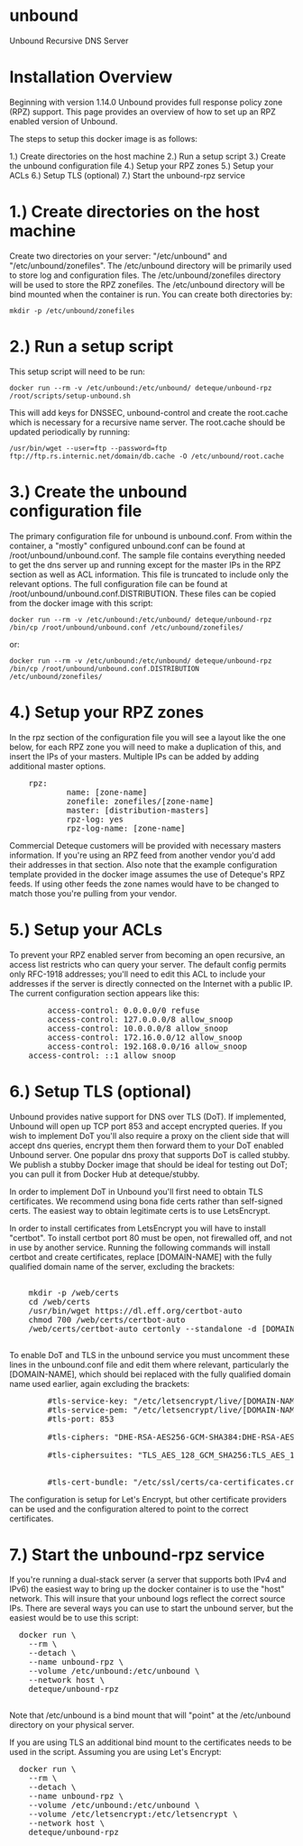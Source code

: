 # unbound
Unbound Recursive DNS Server

# Installation Overview
Beginning with version 1.14.0 Unbound provides full response policy zone (RPZ) support.  This page provides an overview of how to set up an RPZ enabled version of Unbound.

The steps to setup this docker image is as follows:

1.) Create directories on the host machine
2.) Run a setup script
3.) Create the unbound configuration file
4.) Setup your RPZ zones
5.) Setup your ACLs
6.) Setup TLS (optional)
7.) Start the unbound-rpz service

# 1.) Create directories on the host machine
Create two directories on your server: "/etc/unbound" and "/etc/unbound/zonefiles".  The /etc/unbound directory will be primarily used to store log and configuration files.  The /etc/unbound/zonefiles directory will be used to store the RPZ zonefiles.  The /etc/unbound directory will be bind mounted when the container is run.  You can create both directories by:

	mkdir -p /etc/unbound/zonefiles

# 2.) Run a setup script
This setup script will need to be run:

	docker run --rm -v /etc/unbound:/etc/unbound/ deteque/unbound-rpz /root/scripts/setup-unbound.sh

This will add keys for DNSSEC, unbound-control and create the root.cache which is necessary for a recursive name server. The root.cache should be updated periodically by running:

	/usr/bin/wget --user=ftp --password=ftp ftp://ftp.rs.internic.net/domain/db.cache -O /etc/unbound/root.cache
  
# 3.) Create the unbound configuration file
The primary configuration file for unbound is unbound.conf. From within the container, a "mostly" configured unbound.conf can be found at /root/unbound/unbound.conf.  The sample file contains everything needed to get the dns server up and running except for the master IPs in the RPZ section as well as ACL information. This file is truncated to include only the relevant options. The full configuration file can be found at /root/unbound/unbound.conf.DISTRIBUTION.
These files can be copied from the docker image with this script:

	docker run --rm -v /etc/unbound:/etc/unbound/ deteque/unbound-rpz /bin/cp /root/unbound/unbound.conf /etc/unbound/zonefiles/

or:

	docker run --rm -v /etc/unbound:/etc/unbound/ deteque/unbound-rpz /bin/cp /root/unbound/unbound.conf.DISTRIBUTION /etc/unbound/zonefiles/ 

# 4.) Setup your RPZ zones
In the rpz section of the configuration file you will see a layout like the one below, for each RPZ zone you will need to make a duplication of this, and insert the IPs of your masters. Multiple IPs can be added by adding additional master options.

<pre>
	rpz:
        	name: [zone-name]
	        zonefile: zonefiles/[zone-name]
	        master: [distribution-masters]
        	rpz-log: yes
        	rpz-log-name: [zone-name]
</pre>


Commercial Deteque customers will be provided with necessary masters information.  If you're using an RPZ feed from another vendor you'd add their addresses in that section.  Also note that the example configuration template provided in the docker image assumes the use of Deteque's RPZ feeds.  If using other feeds the zone names would have to be changed to match those you're pulling from your vendor.

# 5.) Setup your ACLs
To prevent your RPZ enabled server from becoming an open recursive, an access list restricts who can query your server.  The default config permits only RFC-1918 addresses; you'll need to edit this ACL to include your addresses if the server is directly connected on the Internet with a public IP.  The current configuration section appears like this:

<pre>
        access-control: 0.0.0.0/0 refuse
        access-control: 127.0.0.0/8 allow_snoop
        access-control: 10.0.0.0/8 allow_snoop
        access-control: 172.16.0.0/12 allow_snoop
        access-control: 192.168.0.0/16 allow_snoop
	access-control: ::1 allow_snoop
</pre>  
 
# 6.) Setup TLS (optional)
Unbound provides native support for DNS over TLS (DoT).  If implemented, Unbound will open up TCP port 853 and accept encrypted queries.  If you wish to implement DoT you'll also require a proxy on the client side that will accept dns queries, encrypt them then forward them to your DoT enabled Unbound server.  One popular dns proxy that supports DoT is called stubby.  We publish a stubby Docker image that should be ideal for testing out DoT; you can pull it from Docker Hub at deteque/stubby.

In order to implement DoT in Unbound you'll first need to obtain TLS certificates.  We recommend using bona fide certs rather than self-signed certs.  The easiest way to obtain legitimate certs is to use LetsEncrypt.

In order to install certificates from LetsEncrypt you will have to install "certbot". To install certbot port 80 must be open, not firewalled off, and not in use by another service. Running the following commands will install certbot and create certificates, replace [DOMAIN-NAME] with the fully qualified domain name of the server, excluding the brackets:

<pre>

	mkdir -p /web/certs
	cd /web/certs
	/usr/bin/wget https://dl.eff.org/certbot-auto
	chmod 700 /web/certs/certbot-auto
	/web/certs/certbot-auto certonly --standalone -d [DOMAIN-NAME]

</pre>

To enable DoT and TLS in the unbound service you must uncomment these lines in the unbound.conf file and edit them where relevant, particularly the [DOMAIN-NAME], which should bei replaced with the fully qualified domain name used earlier, again excluding the brackets:

<pre>
        #tls-service-key: "/etc/letsencrypt/live/[DOMAIN-NAME]/privkey.pem"
        #tls-service-pem: "/etc/letsencrypt/live/[DOMAIN-NAME]/fullchain.pem"
        #tls-port: 853

        #tls-ciphers: "DHE-RSA-AES256-GCM-SHA384:DHE-RSA-AES128-GCM-SHA256:ECDHE-RSA-AES256-GCM-SHA384:ECDHE-RSA-AES128-GCM-SHA256:DHE-RSA-AES256-SHA256:DHE-RSA-AES128-SHA256:ECDHE-RSA-AES256-SHA384:ECDHE-RSA-AES128-SHA256"

        #tls-ciphersuites: "TLS_AES_128_GCM_SHA256:TLS_AES_128_CCM_8_SHA256:TLS_AES_128_CCM_SHA256:TLS_AES_256_GCM_SHA384:TLS_CHACHA20_POLY1305_SHA256"


        #tls-cert-bundle: "/etc/ssl/certs/ca-certificates.crt"
</pre>

The configuration is setup for Let's Encrypt, but other certificate providers can be used and the configuration altered to point to the correct certificates.

# 7.) Start the unbound-rpz service
If you're running a dual-stack server (a server that supports both IPv4 and IPv6) the easiest way to bring up the docker container is to use the "host" network.  This will insure that your unbound logs reflect the correct source IPs.  There are several ways you can use to start the unbound server, but the easiest would be to use this script:

  <pre>
  docker run \
    --rm \
    --detach \
    --name unbound-rpz \
    --volume /etc/unbound:/etc/unbound \
    --network host \
    deteque/unbound-rpz
  </pre>

  Note that /etc/unbound is a bind mount that will "point" at the /etc/unbound directory on your physical server.

If you are using TLS an additional bind mount to the certificates needs to be used in the script. Assuming you are using Let's Encrypt:

<pre>
  docker run \
    --rm \
    --detach \
    --name unbound-rpz \
    --volume /etc/unbound:/etc/unbound \
    --volume /etc/letsencrypt:/etc/letsencrypt \
    --network host \
    deteque/unbound-rpz

</pre>

